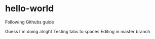 # hello-world
Following Githubs guide

Guess I'm doing alright
  Testing tabs to spaces
Editing in master branch
